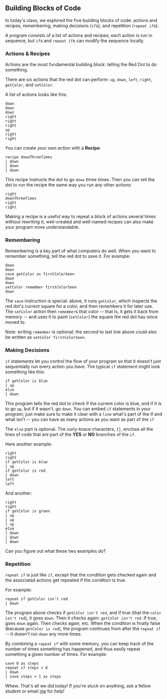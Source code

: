 ## Building Blocks of Code

In today's class, we explored the five building blocks of code: actions and recipes, remembering, making decisions (`if`s), and repetition (`repeat if`s).

A program consists of a list of actions and recipes; each action is run in sequence, but `if`s and `repeat if`s can modify the sequence locally.

### Actions & Recipes

Actions are the most fundamental building block: telling the Red Dot to do something.

There are six actions that the red dot can perform: `up`, `down`, `left`, `right`, `getColor`, and `setColor`.

A list of actions looks like this:
```
down
down
down
right
right
right
up
right
right
```

You can create your own action with a **Recipe**:

```
recipe downThreeTimes
| down
| down
| down
```

This recipe instructs the dot to go `down` three times. Then you can tell the dot to run the recipe the same way you run any other actions:

```
right
downThreeTimes
right
right
```

Making a recipe is a useful way to repeat a block of actions several times without rewriting it; well-created and well-named recipes can also make your program more understandable.


### Remembering

Remembering is a key part of what computers do well. When you want to remember something, tell the red dot to save it. For example:

```
down
down
save getColor as firstColorSeen
down
down
setColor remember firstColorSeen
down
```

The `save` instruction is special: above, it runs `getColor`, which inspects the red dot's current square for a color, and then remembers it for later use. The `setColor` action then `remember`s that color -- that is, it gets it back from memory -- and uses it to paint (`setColor`) the square the red dot has since moved to. 

Note: writing `remember` is optional; the second to last line above could also be written as `setColor firstColorSeen`.

### Making Decisions

`if` statements let you control the flow of your program so that it doesn't just sequentially run every action you have. The typical `if` statement might look something like this:

```
if getColor is blue
| up
else
| down
```

This program tells the red dot to check if the current color is blue, and if it is to go `up`, but if it wasn't, go `down`. You can embed `if` statements in your program; just make sure to make it clear with a `line` what's part of the if and what isn't -- you can have as many actions as you want as part of the `if`

The `else` part is optional. The curly-brace characters, `{}`, enclose all the lines of code that are part of the **YES** or **NO** branches of the `if`.

Here another example:

```
right
right
if getColor is blue
| up
if getColor is red
| down
left
left
```

And another:

```
right
right
if getColor is green
| up
| up
| up
else
| down
| down
| down
```

Can you figure out what these two examples do?

### Repetition

`repeat if` is just like `if`, except that the condition gets checked again and the associated actions get repeated if the condition is true.

For example:

```
repeat if getColor isn't red
| down
```

The program above checks if `getColor isn't red`, and if true (that the `color isn't red`), it goes `down`. Then it checks again: `getColor isn't red`. If true, goes `down` again. Then checks again, etc. When the condition is finally false (because `getColor is red`), the program continues from after the `repeat if` -- it doesn't run `down` any more times.

By combining a `repeat if` with some memory, you can keep track of the number of times something has happened, and thus easily repeat something a given number of times. For example:

```
save 0 as steps
repeat if steps < 8
| down
| save steps + 1 as steps
```

Whew. That's all we did today! If you're stuck on anything, ask a fellow student or email [me](mailto:jzamfirescupereira@cca.edu) for help!